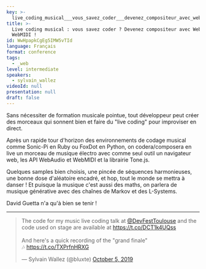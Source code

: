 ```yaml
---
key: >-
  live_coding_musical___vous_savez_coder___devenez_compositeur_avec_webaudio_et_webmidi__
title: >-
  Live coding musical : vous savez coder ? Devenez compositeur avec WebAudio et
  WebMIDI !
id: WwHpapkCgEg5IMW5vTId
language: Français
format: conference
tags:
  - _web
level: intermediate
speakers:
  - sylvain_wallez
videoId: null
presentation: null
draft: false
---
```

Sans nécessiter de formation musicale pointue, tout développeur peut créer des morceaux qui sonnent bien et faire du "live coding" pour improviser en direct.

Après un rapide tour d'horizon des environnements de codage musical comme Sonic-Pi en Ruby ou FoxDot en Python, on codera/composera en live un morceau de musique électro avec comme seul outil un navigateur web, les API WebAudio et WebMIDI et la librairie Tone.js.

Quelques samples bien choisis, une pincée de séquences harmonieuses, une bonne dose d'aléatoire encadré, et hop, tout le monde se mettra à danser ! Et puisque la musique c'est aussi des maths, on parlera de musique générative avec des chaînes de Markov et des L-Systems.

David Guetta n'a qu'à bien se tenir !

---
<blockquote class="twitter-tweet">
    <p lang="en" dir="ltr">The code for my music live coding talk at <a href="https://twitter.com/DevFestToulouse?ref_src=twsrc%5Etfw">@DevFestToulouse</a> and the code used on stage are available at <a href="https://t.co/DCT1k4UQss">https://t.co/DCT1k4UQss</a><br><br>And here&#39;s a quick recording of the &quot;grand finale&quot;<br>🎶 <a href="https://t.co/TXPrfnHRXG">https://t.co/TXPrfnHRXG</a></p>&mdash; Sylvain Wallez (@bluxte) <a href="https://twitter.com/bluxte/status/1180535831477530624?ref_src=twsrc%5Etfw">October 5, 2019</a>
</blockquote>
<script async src="https://platform.twitter.com/widgets.js" charset="utf-8"></script> 
